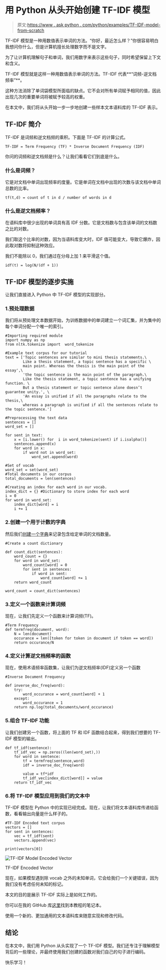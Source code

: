 # 用 Python 从头开始创建 TF-IDF 模型

> 原文:[https://www . ask python . com/python/examples/TF-IDF-model-from-scratch](https://www.askpython.com/python/examples/tf-idf-model-from-scratch)

TF-IDF 模型是一种用数值表示单词的方法。“你好，最近怎么样？”你很容易明白我想问你什么，但是计算机擅长处理数字而不是文字。

为了让计算机理解句子和单词，我们用数字来表示这些句子，同时希望保留上下文和含义。

TF-IDF 模型就是这样一种用数值表示单词的方法。TF-IDF 代表**“词频-逆文档频率”**。

这种方法消除了单词袋模型所面临的缺点。它不会对所有单词赋予相同的值，因此出现几次的重要单词将被赋予较高的权重。

在本文中，我们将从头开始一步一步地创建一些样本文本语料库的 TF-IDF 表示。

## TF-IDF 简介

TF-IDF 是词频和逆文档频的乘积。下面是 TF-IDF 的计算公式。

`TF-IDF = Term Frequency (TF) * Inverse Document Frequency (IDF)`

你问的词频和逆文档频是什么？让我们看看它们到底是什么。

### 什么是词频？

它是对文档中单词出现频率的度量。它是单词在文档中出现的次数与该文档中单词总数的比率。

`tf(t,d) = count of t in d / number of words in d`

### 什么是**逆文档频率**？

在语料库中很少出现的单词具有高 IDF 分数。它是文档数与包含该单词的文档数之比的对数。

我们取这个比率的对数，因为当语料库变大时，IDF 值可能变大，导致它爆炸，因此取对数将抑制这种效应。

我们不能除以 0，我们通过在分母上加 1 来平滑这个值。

`idf(t) = log(N/(df + 1))`

## TF-IDF 模型的逐步实施

让我们直接进入 Python 中 TF-IDF 模型的实现部分。

### 1.预处理数据

我们将从预处理文本数据开始，为训练数据中的单词建立一个词汇集，并为集中的每个单词分配一个唯一的索引。

```
#Importing required module
import numpy as np
from nltk.tokenize import  word_tokenize 

#Example text corpus for our tutorial
text = ['Topic sentences are similar to mini thesis statements.\
        Like a thesis statement, a topic sentence has a specific \
        main point. Whereas the thesis is the main point of the essay',\
        'the topic sentence is the main point of the paragraph.\
        Like the thesis statement, a topic sentence has a unifying function. \
        But a thesis statement or topic sentence alone doesn’t guarantee unity.', \
        'An essay is unified if all the paragraphs relate to the thesis,\
        whereas a paragraph is unified if all the sentences relate to the topic sentence.']

#Preprocessing the text data
sentences = []
word_set = []

for sent in text:
    x = [i.lower() for  i in word_tokenize(sent) if i.isalpha()]
    sentences.append(x)
    for word in x:
        if word not in word_set:
            word_set.append(word)

#Set of vocab 
word_set = set(word_set)
#Total documents in our corpus
total_documents = len(sentences)

#Creating an index for each word in our vocab.
index_dict = {} #Dictionary to store index for each word
i = 0
for word in word_set:
    index_dict[word] = i
    i += 1

```

### 2.创建一个用于计数的字典

然后我们[创建一个字典](https://www.askpython.com/python/dictionary/python-dictionary-dict-tutorial)来记录包含给定单词的文档数量。

```
#Create a count dictionary

def count_dict(sentences):
    word_count = {}
    for word in word_set:
        word_count[word] = 0
        for sent in sentences:
            if word in sent:
                word_count[word] += 1
    return word_count

word_count = count_dict(sentences)

```

### 3.定义一个函数来计算词频

现在，让我们先定义一个函数来计算词频(TF)。

```
#Term Frequency
def termfreq(document, word):
    N = len(document)
    occurance = len([token for token in document if token == word])
    return occurance/N

```

### 4.定义计算逆文档频率的函数

现在，使用术语频率函数集，让我们为逆文档频率(IDF)定义另一个函数

```
#Inverse Document Frequency

def inverse_doc_freq(word):
    try:
        word_occurance = word_count[word] + 1
    except:
        word_occurance = 1 
    return np.log(total_documents/word_occurance)

```

### 5.组合 TF-IDF 功能

让我们创建另一个函数，将上面的 TF 和 IDF 函数结合起来，得到我们想要的 TF-IDF 模型的输出。

```
def tf_idf(sentence):
    tf_idf_vec = np.zeros((len(word_set),))
    for word in sentence:
        tf = termfreq(sentence,word)
        idf = inverse_doc_freq(word)

        value = tf*idf
        tf_idf_vec[index_dict[word]] = value 
    return tf_idf_vec

```

### 6.将 TF-IDF 模型应用到我们的文本中

TF-IDF 模型在 Python 中的实现已经完成。现在，让我们将文本语料库传递给函数，看看输出向量是什么样子的。

```
#TF-IDF Encoded text corpus
vectors = []
for sent in sentences:
    vec = tf_idf(sent)
    vectors.append(vec)

print(vectors[0])

```

![TF-IDF Model Encoded Vector](../Images/68d37d5422060f35a1d11744233e8c5a.png)

TF-IDF Encoded Vector

现在，如果模型遇到除 vocab 之外的未知单词，它会给我们一个关键错误，因为我们没有考虑任何未知的标记。

本文的目的是展示 TF-IDF 实际上是如何工作的。

你可以在我的 GitHub 库[这里](https://github.com/Ash007-kali/Article-Datasets/tree/main/TF-IDF%20Model%20from%20Scratch)找到本教程的笔记本。

使用一个新的、更加通用的文本语料库来随意实现和修改代码。

## 结论

在本文中，我们用 Python 从头实现了一个 TF-IDF 模型。我们还专注于理解模型背后的一些理论，并最终使用我们创建的函数对我们自己的句子进行编码。

快乐学习！